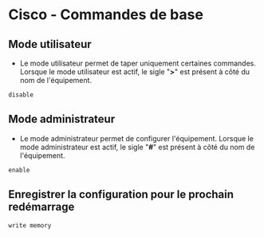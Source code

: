 # Cisco - Commandes de base

## Mode utilisateur
- Le mode utilisateur permet de taper uniquement certaines commandes. Lorsque le mode utilisateur est actif, le sigle "**>**" est présent à côté du nom de l'équipement.
```
disable
```

## Mode administrateur
- Le mode administrateur permet de configurer l'équipement. Lorsque le mode administrateur est actif, le sigle "**#**" est présent à côté du nom de l'équipement.
```
enable
```

## Enregistrer la configuration pour le prochain redémarrage
```
write memory
```